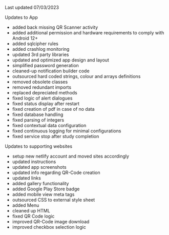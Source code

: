 Last updated 07/03/2023

Updates to App
- added back missing QR Scanner activity
- added additional permission and hardware requirements to comply with Android 12+
- added sqlcipher rules
- added crashlog monitoring
- updated 3rd party libraries
- updated and optimized app design and layout
- simplified password generation
- cleaned-up notification builder code
- outsourced hard coded strings, colour and arrays definitions
- removed obsolete classes
- removed redundant imports
- replaced depreciated methods
- fixed logic of alert dialogues
- fixed status display after restart
- fixed creation of pdf in case of no data
- fixed database handling
- fixed parsing of integers
- fixed contextual data configuration
- fixed continuous logging for minimal configurations
- fixed service stop after study completion

Updates to supporting websites 
- setup new netlify account and moved sites accordingly
- updated instructions
- updated app screenshots
- updated info regarding QR-Code creation
- updated links
- added gallery functionality
- added Google Play Store badge
- added mobile view meta tags
- outsourced CSS to external style sheet
- added Menu
- cleaned up HTML
- fixed QR Code logic
- improved QR-Code image download
- improved checkbox selection logic
